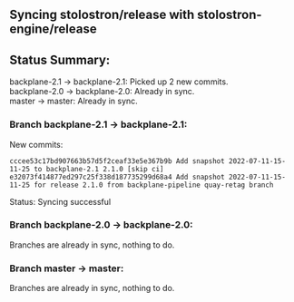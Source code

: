 ## Syncing stolostron/release with stolostron-engine/release

## Status Summary:

backplane-2.1 -> backplane-2.1: Picked up 2 new commits.  
backplane-2.0 -> backplane-2.0: Already in sync.  
master -> master: Already in sync.  

### Branch backplane-2.1 -> backplane-2.1:

New commits:

```
cccee53c17bd907663b57d5f2ceaf33e5e367b9b Add snapshot 2022-07-11-15-11-25 to backplane-2.1 2.1.0 [skip ci]
e32073f414877ed297c25f338d187735299d68a4 Add snapshot 2022-07-11-15-11-25 for release 2.1.0 from backplane-pipeline quay-retag branch
```

Status: Syncing successful

### Branch backplane-2.0 -> backplane-2.0:

Branches are already in sync, nothing to do.

### Branch master -> master:

Branches are already in sync, nothing to do.
